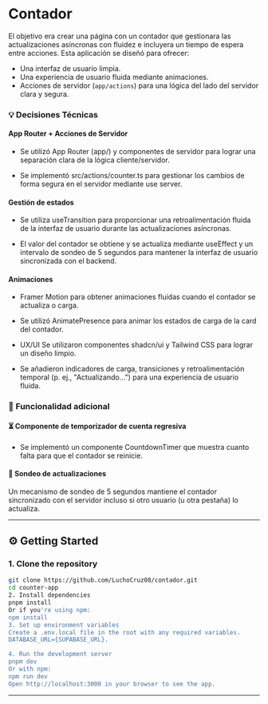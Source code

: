 # Contador

El objetivo era crear una página con un contador que gestionara las actualizaciones asíncronas con fluidez e incluyera un tiempo de espera entre acciones. Esta aplicación se diseñó para ofrecer:

- Una interfaz de usuario limpia.
- Una experiencia de usuario fluida mediante animaciones.
- Acciones de servidor (`app/actions`) para una lógica del lado del servidor clara y segura.

### 💡 Decisiones Técnicas
#### App Router + Acciones de Servidor
- Se utilizó App Router (app/) y componentes de servidor para lograr una separación clara de la lógica cliente/servidor.

- Se implementó src/actions/counter.ts para gestionar los cambios de forma segura en el servidor mediante use server.

#### Gestión de estados
- Se utiliza useTransition para proporcionar una retroalimentación fluida de la interfaz de usuario durante las actualizaciones asíncronas.

- El valor del contador se obtiene y se actualiza mediante useEffect y un intervalo de sondeo de 5 segundos para mantener la interfaz de usuario sincronizada con el backend.

#### Animaciones
- Framer Motion para obtener animaciones fluidas cuando el contador se actualiza o carga.

- Se utilizó AnimatePresence para animar los estados de carga de la card del contador.

- UX/UI
Se utilizaron componentes shadcn/ui y Tailwind CSS para lograr un diseño limpio.

- Se añadieron indicadores de carga, transiciones y retroalimentación temporal (p. ej., "Actualizando...") para una experiencia de usuario fluida.

### 🔁 Funcionalidad adicional
#### ⏳ Componente de temporizador de cuenta regresiva
- Se implementó un componente CountdownTimer que muestra cuanto falta para que el contador se reinicie.

#### 🔄 Sondeo de actualizaciones
Un mecanismo de sondeo de 5 segundos mantiene el contador sincronizado con el servidor incluso si otro usuario (u otra pestaña) lo actualiza.

---

## ⚙️ Getting Started

### 1. Clone the repository

```bash
git clone https://github.com/LuchoCruz08/contador.git
cd counter-app
2. Install dependencies
pnpm install
Or if you're using npm:
npm install
3. Set up environment variables
Create a .env.local file in the root with any required variables.
DATABASE_URL={SUPABASE_URL}.

4. Run the development server
pnpm dev
Or with npm:
npm run dev
Open http://localhost:3000 in your browser to see the app.
```
---


